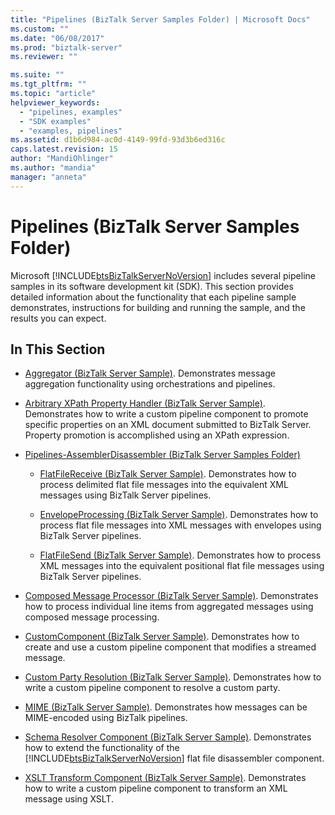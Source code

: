 ```yaml
---
title: "Pipelines (BizTalk Server Samples Folder) | Microsoft Docs"
ms.custom: ""
ms.date: "06/08/2017"
ms.prod: "biztalk-server"
ms.reviewer: ""

ms.suite: ""
ms.tgt_pltfrm: ""
ms.topic: "article"
helpviewer_keywords: 
  - "pipelines, examples"
  - "SDK examples"
  - "examples, pipelines"
ms.assetid: d1b6d984-ac0d-4149-99fd-93d3b6ed316c
caps.latest.revision: 15
author: "MandiOhlinger"
ms.author: "mandia"
manager: "anneta"
---
```

# Pipelines (BizTalk Server Samples Folder)
Microsoft [!INCLUDE[btsBizTalkServerNoVersion](../includes/btsbiztalkservernoversion-md.md)] includes several pipeline samples in its software development kit (SDK). This section provides detailed information about the functionality that each pipeline sample demonstrates, instructions for building and running the sample, and the results you can expect.  

## In This Section  

- [Aggregator (BizTalk Server Sample)](../core/aggregator-biztalk-server-sample.md). Demonstrates message aggregation functionality using orchestrations and pipelines.  

- [Arbitrary XPath Property Handler (BizTalk Server Sample)](../core/arbitrary-xpath-property-handler-biztalk-server-sample.md). Demonstrates how to write a custom pipeline component to promote specific properties on an XML document submitted to BizTalk Server. Property promotion is accomplished using an XPath expression.  

- [Pipelines-AssemblerDisassembler (BizTalk Server Samples Folder)](../core/pipelines-assemblerdisassembler-biztalk-server-samples-folder.md)  

  -   [FlatFileReceive (BizTalk Server Sample)](../core/flatfilereceive-biztalk-server-sample.md). Demonstrates how to process delimited flat file messages into the equivalent XML messages using BizTalk Server pipelines.  

  -   [EnvelopeProcessing (BizTalk Server Sample)](../core/envelopeprocessing-biztalk-server-sample.md). Demonstrates how to process flat file messages into XML messages with envelopes using BizTalk Server pipelines.  

  -   [FlatFileSend (BizTalk Server Sample)](../core/flatfilesend-biztalk-server-sample.md). Demonstrates how to process XML messages into the equivalent positional flat file messages using BizTalk Server pipelines.  

- [Composed Message Processor (BizTalk Server Sample)](../core/composed-message-processor-biztalk-server-sample.md). Demonstrates how to process individual line items from aggregated messages using composed message processing.  

- [CustomComponent (BizTalk Server Sample)](../core/customcomponent-biztalk-server-sample.md). Demonstrates how to create and use a custom pipeline component that modifies a streamed message.  

- [Custom Party Resolution (BizTalk Server Sample)](../core/custom-party-resolution-biztalk-server-sample.md). Demonstrates how to write a custom pipeline component to resolve a custom party.  

- [MIME (BizTalk Server Sample)](../core/mime-biztalk-server-sample.md). Demonstrates how messages can be MIME-encoded using BizTalk pipelines.  

- [Schema Resolver Component (BizTalk Server Sample)](../core/schema-resolver-component-biztalk-server-sample.md). Demonstrates how to extend the functionality of the [!INCLUDE[btsBizTalkServerNoVersion](../includes/btsbiztalkservernoversion-md.md)] flat file disassembler component.  

- [XSLT Transform Component (BizTalk Server Sample)](../core/xslt-transform-component-biztalk-server-sample.md). Demonstrates how to write a custom pipeline component to transform an XML message using XSLT.
